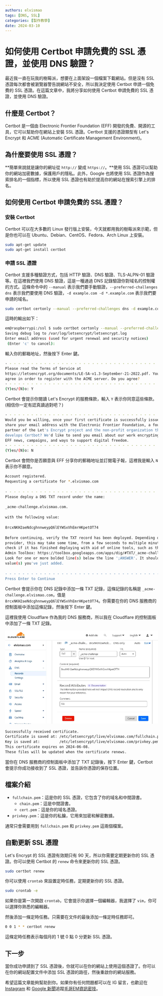 ```yaml
---
authors: elvismao
tags: [DNS, SSL]
categories: [製作教學]
date: 2024-03-10
---
```


# 如何使用 Certbot 申請免費的 SSL 憑證，並使用 DNS 驗證？

最近我一直在玩我的樹莓派，想要在上面架設一個檔案下載網站。但是沒有 SSL 憑證每次都會被瀏覽器警告說網站不安全，所以我決定使用 Certbot 申請一個免費的 SSL 憑證。在這篇文章中，我將分享如何使用 Certbot 申請免費的 SSL 憑證，並使用 DNS 驗證。

## 什麼是 Certbot？

Certbot 是一個由 Electronic Frontier Foundation (EFF) 開發的免費、開源的工具，它可以幫助你在網站上安裝 SSL 憑證。Certbot 支援的憑證類型有 Let's Encrypt 和 ACME (Automatic Certificate Management Environment)。

## 為什麼要使用 SSL 憑證？

**簡單來說就是讓你的網址從 `http://` 變成 `https://`。**使用 SSL 憑證可以幫助你的網站加密數據，保護用戶的隱私。此外，Google 也將使用 SSL 憑證作為搜索排名的一個指標，所以使用 SSL 憑證也有助於提高你的網站在搜索引擎上的排名。

## 如何使用 Certbot 申請免費的 SSL 憑證？

### 安裝 Certbot

Certbot 可以在大多數的 Linux 發行版上安裝，今天就都用我的樹莓派來示範，但是你也可以在 Ubuntu、Debian、CentOS、Fedora、Arch Linux 上安裝。

```bash
sudo apt-get update
sudo apt-get install certbot
```

### 申請 SSL 憑證

Certbot 支援多種驗證方式，包括 HTTP 驗證、DNS 驗證、TLS-ALPN-01 驗證等。在這裡我們使用 DNS 驗證，這是一種通過 DNS 記錄驗證你對域名的控制權的方式。這條命令中的 `--manual` 表示我們要手動驗證，`--preferred-challenges dns` 表示我們要使用 DNS 驗證，`-d example.com -d *.example.com` 表示我們要申請的域名。

```bash
sudo certbot certonly --manual --preferred-challenges dns -d example.com -d *.example.com
```

這時的輸出如下：

```bash
em@raspberrypi:/ssl $ sudo certbot certonly --manual --preferred-challenges dns -d '*.elvismao.com'
Saving debug log to /var/log/letsencrypt/letsencrypt.log
Enter email address (used for urgent renewal and security notices)
 (Enter 'c' to cancel):
```

輸入你的郵箱地址，然後按下 Enter 鍵。

```bash
- - - - - - - - - - - - - - - - - - - - - - - - - - - - - - - - - - - - - - - -
Please read the Terms of Service at
https://letsencrypt.org/documents/LE-SA-v1.3-September-21-2022.pdf. You must
agree in order to register with the ACME server. Do you agree?
- - - - - - - - - - - - - - - - - - - - - - - - - - - - - - - - - - - - - - - -
(Y)es/(N)o: Y
```

Certbot 會提示你閱讀 Let's Encrypt 的服務條款，輸入 `Y` 表示你同意這些條款。(相信你一定有認真讀過對吧？)

```bash
- - - - - - - - - - - - - - - - - - - - - - - - - - - - - - - - - - - - - - - -
Would you be willing, once your first certificate is successfully issued, to
share your email address with the Electronic Frontier Foundation, a founding
partner of the Let's Encrypt project and the non-profit organization that
develops Certbot? We'd like to send you email about our work encrypting the web,
EFF news, campaigns, and ways to support digital freedom.
- - - - - - - - - - - - - - - - - - - - - - - - - - - - - - - - - - - - - - - -
(Y)es/(N)o: N
```

Certbot 會問你是否願意與 EFF 分享你的郵箱地址並訂閱電子報，這裡我是輸入 `N` 表示你不願意。

```bash
Account registered.
Requesting a certificate for *.elvismao.com

- - - - - - - - - - - - - - - - - - - - - - - - - - - - - - - - - - - - - - - -
Please deploy a DNS TXT record under the name:

_acme-challenge.elvismao.com.

with the following value:

8rcxNKH2aeNdcghnnweypQ6lEYWSxVhEmrHKpetOT74

Before continuing, verify the TXT record has been deployed. Depending on the DNS
provider, this may take some time, from a few seconds to multiple minutes. You can
check if it has finished deploying with aid of online tools, such as the Google
Admin Toolbox: https://toolbox.googleapps.com/apps/dig/#TXT/_acme-challenge.elvismao.com.
Look for one or more bolded line(s) below the line ';ANSWER'. It should show the
value(s) you've just added.

- - - - - - - - - - - - - - - - - - - - - - - - - - - - - - - - - - - - - - - -
Press Enter to Continue
```

Certbot 會提示你在 DNS 記錄中添加一條 TXT 記錄，這條記錄的名稱是 `_acme-challenge.elvismao.com`，值是 `8rcxNKH2aeNdcghnnweypQ6lEYWSxVhEmrHKpetOT74`。你需要在你的 DNS 服務商的控制面板中添加這條記錄，然後按下 Enter 鍵。

這裡我使用 Cloudflare 作為我的 DNS 服務商，所以我在 Cloudflare 的控制面板中添加了一條 TXT 記錄。

![DNS 設定](dns.webp)

```bash
Successfully received certificate.
Certificate is saved at: /etc/letsencrypt/live/elvismao.com/fullchain.pem
Key is saved at:         /etc/letsencrypt/live/elvismao.com/privkey.pem
This certificate expires on 2024-06-08.
These files will be updated when the certificate renews.
```

當你在 DNS 服務商的控制面板中添加了 TXT 記錄後，按下 Enter 鍵，Certbot 會提示你成功接收到了 SSL 憑證，並告訴你憑證的保存位置。

## 檔案介紹

- `fullchain.pem`：這是你的 SSL 憑證，它包含了你的域名和中間證書。
    - `chain.pem`：這是中間證書。
    - `cert.pem`：這是你的域名憑證。
- `privkey.pem`：這是你的私鑰，它用來加密和解密數據。

通常只會需要用到 `fullchain.pem` 和 `privkey.pem` 這兩個檔案。

## 自動更新 SSL 憑證

Let's Encrypt 的 SSL 憑證有效期只有 90 天，所以你需要定期更新你的 SSL 憑證。你可以使用 Certbot 的 `renew` 命令來更新你的 SSL 憑證。

```bash
sudo certbot renew
```

你可以使用 `crontab` 來設置定時任務，定期更新你的 SSL 憑證。

```bash
sudo crontab -e
```

如果你是第一次開啟 `crontab`，它會提示你選擇一個編輯器，我選擇了 `vim`，你可以選擇你熟悉的編輯器。

然後添加一條定時任務。只需要在文件的最後添加一條定時任務即可。

```bash
0 0 1 * * certbot renew
```

這條定時任務表示每個月的 1 號 0 點 0 分更新 SSL 憑證。

## 下一步

當你成功申請到了 SSL 憑證後，你就可以在你的網站上使用這個憑證了。你可以在你的網站配置文件中添加 SSL 憑證的路徑，然後重啟你的網站服務。

希望這篇文章能夠幫助到你。如果你有任何問題都可以在 IG 留言，也歡迎在 [Instagram](https://www.instagram.com/emtech.cc) 和 [Google 新聞](https://news.google.com/publications/CAAqBwgKMKXLvgswsubVAw?ceid=TW:zh-Hant&oc=3)追蹤[毛哥EM資訊密技](https://emtech.cc/)。
